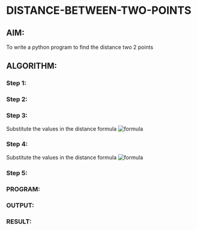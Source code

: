 # DISTANCE-BETWEEN-TWO-POINTS

## AIM:
To write a python program to find the distance two 2 points
## ALGORITHM:
### Step 1: 
### Step 2: 
### Step 3: 
Substitute the values in the distance formula  ![formula](/formula.JPG)
### Step 4: 
Substitute the values in the distance formula  ![formula](/formula.JPG)
### Step 5: 
### PROGRAM:
  


### OUTPUT:


### RESULT:

